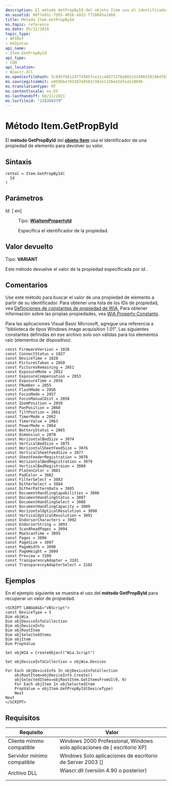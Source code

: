 ```yaml
---
description: El método GetPropById del objeto Item usa el identificador de una propiedad de elemento para devolver su valor.
ms.assetid: 00f7a91c-fd55-4016-a932-f710045a14b8
title: Método Item.GetPropById
ms.topic: reference
ms.date: 05/31/2018
topic_type:
- APIRef
- kbSyntax
api_name:
- Item.GetPropById
api_type:
- COM
api_location:
- Wiascr.dll
ms.openlocfilehash: 5c8d5f68114f74505fce11ca8872370a802e31400159146d7030ec34339c7d19
ms.sourcegitcommit: e858bbe701567d4583c50a11326e42d7ea51804b
ms.translationtype: MT
ms.contentlocale: es-ES
ms.lasthandoff: 08/11/2021
ms.locfileid: "118208379"
---
```

# <a name="itemgetpropbyid-method"></a>Método Item.GetPropById

El **método GetPropById** del [**objeto Item**](-wia-item.md) usa el identificador de una propiedad de elemento para devolver su valor.

## <a name="syntax"></a>Sintaxis


```JScript
retVal = Item.GetPropById(
  Id
)
```



## <a name="parameters"></a>Parámetros

<dl> <dt>

*Id.* \[ en\]
</dt> <dd>

Tipo: **[WiaItemPropertyId](-wia-wiaitempropertyid.md)**

Especifica el identificador de la propiedad.

</dd> </dl>

## <a name="return-value"></a>Valor devuelto

Tipo: **VARIANT**

Este método devuelve el valor de la propiedad especificada por *id.*.

## <a name="remarks"></a>Comentarios

Use este método para buscar el valor de una propiedad de elemento a partir de su identificador. Para obtener una lista de los IDs de propiedad, vea [Definiciones de constantes de propiedad de WIA.](-wia-wia-property-constant-definitions.md) Para obtener información sobre las propias propiedades, vea [WiA Property Constants](-wia-wia-property-constants.md).

Para las aplicaciones Visual Basic Microsoft, agregue una referencia a "biblioteca de tipos Windows image acquisition 1.01". Las siguientes constantes definidas en ese archivo solo son válidas para los elementos raíz (elementos de dispositivo):

``` syntax
const FirmwareVersion = 1026
const ConnectStatus = 1027
const DeviceTime = 1028
const PicturesTaken = 2050
const PicturesRemaining = 2051
const ExposureMode = 2052
const ExposureCompensation = 2053
const ExposureTime = 2054
const FNumber = 2055
const FlashMode = 2056
const FocusMode = 2057
const FocusManualDist = 2058
const ZoomPosition = 2059
const PanPosition = 2060
const TiltPostion = 2061
const TimerMode = 2062
const TimerValue = 2063
const PowerMode = 2064
const BatteryStatus = 2065
const Dimension = 2070
const HorizontalBedSize = 3074
const VerticalBedSize = 3075
const HorizontalSheetFeedSize = 3076
const VerticalSheetFeedSize = 3077
const SheetFeederRegistration = 3078
const HorizontalBedRegistration = 3079
const VerticalBedRegistraion = 3080
const PlatenColor = 3081
const PadColor = 3082
const FilterSelect = 3083
const DitherSelect = 3084
const DitherPatternData = 3085
const DocumentHandlingCapabilities = 3086
const DocumentHandlingStatus = 3087
const DocumentHandlingSelect = 3088
const DocumentHandlingCapacity = 3089
const HorizontalOpticalResolution = 3090
const VerticalOpticalResolution = 3091
const EndorserCharacters = 3092
const EndorserString = 3093
const ScanAheadPages = 3094
const MaxScanTime = 3095
const Pages = 3096
const PageSize = 3097
const PageWidth = 3098
const PageHeight = 3099
const Preview = 3100
const TransparencyAdapter = 3101
const TransparecnyAdapterSelect = 3102
```

## <a name="examples"></a>Ejemplos

En el ejemplo siguiente se muestra el uso del **método GetPropById** para recuperar un valor de propiedad.


```JScript
<SCRIPT LANGUAGE="VBScript">
const DeviceType = 5
Dim objWia
Dim objDeviceInfoCollection
Dim objDeviceInfo
Dim objRootItem
Dim objSelectedItems
Dim objItem
Dim PropValue
 
Set objWIA = CreateObject("Wia.Script")
 
Set objDeviceInfoCollection = objWia.Devices
 
For Each objDeviceInfo In objDeviceInfoCollection
    objRootItem=objDeviceInfo.Create()
    objSelectedItems=objRootItem.GetItemsFromUI(0, 0)
    For Each objItem In objSelectedItem
    PropValue = objItem.GetPropById(DeviceType)
    Next
Next
</SCRIPT>
```



## <a name="requirements"></a>Requisitos



| Requisito | Valor |
|-------------------------------------|---------------------------------------------------------------------------------------------------------------|
| Cliente mínimo compatible<br/> | Windows 2000 Professional, Windows solo aplicaciones de \[ escritorio XP\]<br/>                                        |
| Servidor mínimo compatible<br/> | Windows Solo aplicaciones de escritorio de Server 2003 \[\]<br/>                                                          |
| Archivo DLL<br/>                      | <dl> <dt>Wiascr.dll (versión 4.90 o posterior)</dt> </dl> |



 

 




